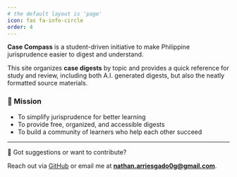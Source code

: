 ```yaml
---
# the default layout is 'page'
icon: fas fa-info-circle
order: 4
---
```


**Case Compass** is a student-driven initiative to make Philippine jurisprudence easier to digest and understand. 

This site organizes **case digests** by topic and provides a quick reference for study and review, including both A.I. generated digests, but also the neatly formatted source materials.

### 🎯 Mission
- To simplify jurisprudence for better learning  
- To provide free, organized, and accessible digests  
- To build a community of learners who help each other succeed 

---

📩 Got suggestions or want to contribute? 

Reach out via [GitHub](https://github.com/n-e-t-a-n) or email me at **nathan.arriesgado0g@gmail.com**.